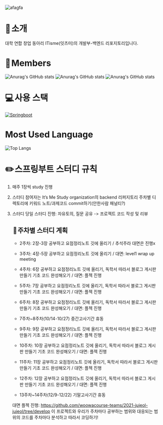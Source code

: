 ![afagfa](https://github.com/user-attachments/assets/d51a8282-72e3-4eee-b793-3819bde93942)


# 👋 소개
대학 연합 창업 동아리 ITisme(잇츠미)의 개발부-백엔드 리포지토리입니다.

# 🙍 Members
![Anurag's GitHub stats](https://github-readme-stats.vercel.app/api?username=oooooming&theme=radical&show_icons=true)
![Anurag's GitHub stats](https://github-readme-stats.vercel.app/api?username=glasslim&theme=tokyonight&show_icons=true)
![Anurag's GitHub stats](https://github-readme-stats.vercel.app/api?username=kwonyonghyun&theme=vue-dark&show_icons=true)

# 💻 사용 스택
[![Springboot](https://img.shields.io/badge/Springboot-5-orange)](https://developer.mozilla.org/en-US/docs/Web/Springboot)

# Most Used Language
![Top Langs](https://github-readme-stats.vercel.app/api/top-langs/?username=oooooming&layout=compact)

# ✏️ 스프링부트 스터디 규칙

1. 매주 1장씩 study 진행
2. 스터디 참여자는 It’s Me Study organization의 backend 리퍼지토리 주차별 디렉토리에 키워드 노트/과제코드 commit하기(안한사람 패널티?)
3. 스터디 당일 스터디 진행: 자유토의, 질문 공유 -> 프로젝트 코드 작성 및 리뷰

   ##  📅 주차별 스터디 계획

   - 2주차: 2장-3장 공부하고 요점정리노트 깃에 올리기 / 추석주라 대면은 진행x
   
   - 3주차: 4장-5장 공부하고 요점정리노트 깃에 올리기 / 대면: level1 wrap up meeting
   
   - 4주차: 6장 공부하고 요점정리노트 깃에 올리기, 독학서 따라서 블로그 게시판 만들기 기초 코드 완성해오기 / 대면: 플젝 진행
   
   - 5주차: 7장 공부하고 요점정리노트 깃에 올리기, 독학서 따라서 블로그 게시판 만들기 기초 코드 완성해오기 / 대면: 플젝 진행

   - 6주차: 8장 공부하고 요점정리노트 깃에 올리기, 독학서 따라서 블로그 게시판 만들기 기초 코드 완성해오기 / 대면: 플젝 진행

   - 7주차~8주차(10/14-10/27) 중간고사기간 휴동

   - 9주차: 9장 공부하고 요점정리노트 깃에 올리기, 독학서 따라서 블로그 게시판 만들기 기초 코드 완성해오기 / 대면: 플젝 진행
   
   - 10주차: 10장 공부하고 요점정리노트 깃에 올리기, 독학서 따라서 블로그 게시판 만들기 기초 코드 완성해오기 / 대면: 플젝 진행
   
   - 11주차: 11장 공부하고 요점정리노트 깃에 올리기, 독학서 따라서 블로그 게시판 만들기 기초 코드 완성해오기 / 대면: 플젝 진행
   
   - 12주차: 12장 공부하고 요점정리노트 깃에 올리기, 독학서 따라서 블로그 게시판 만들기 기초 코드 완성해오기 / 대면: 플젝 진행
   
   - 13주차~14주차(12/9-12/22) 기말고사기간 휴동

   대면 플젝 진행: https://github.com/woowacourse-teams/2021-jujeol-jujeol/tree/develop 이 프로젝트와 우리가 주차마다 공부하는 범위와 대응되는 범위의 코드를 주차마다 분석하고 따라서 코딩하기!

